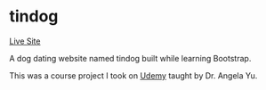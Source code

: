 # tindog 

[Live Site](https://justoshow.github.io/tindog/)

A dog dating website named tindog built while learning Bootstrap. 

This was a course project I took on [Udemy](https://www.udemy.com/course/the-complete-web-development-bootcamp/) taught by Dr. Angela Yu.